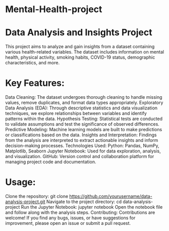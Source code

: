 # Mental-Health-project
# Data Analysis and Insights Project
This project aims to analyze and gain insights from a dataset containing various health-related variables. The dataset includes information on mental health, physical activity, smoking habits, COVID-19 status, demographic characteristics, and more.

# Key Features:
Data Cleaning: The dataset undergoes thorough cleaning to handle missing values, remove duplicates, and format data types appropriately.
Exploratory Data Analysis (EDA): Through descriptive statistics and data visualization techniques, we explore relationships between variables and identify patterns within the data.
Hypothesis Testing: Statistical tests are conducted to validate assumptions and test the significance of observed differences.
Predictive Modeling: Machine learning models are built to make predictions or classifications based on the data.
Insights and Interpretation: Findings from the analysis are interpreted to extract actionable insights and inform decision-making processes.
Technologies Used:
Python: Pandas, NumPy, Matplotlib, Seaborn
Jupyter Notebook: Used for data exploration, analysis, and visualization.
GitHub: Version control and collaboration platform for managing project code and documentation.
# Usage:
Clone the repository: git clone https://github.com/yourusername/data-analysis-project.git
Navigate to the project directory: cd data-analysis-project
Run the Jupyter Notebook: jupyter notebook
Open the notebook file and follow along with the analysis steps.
Contributing:
Contributions are welcome! If you find any bugs, issues, or have suggestions for improvement, please open an issue or submit a pull request.
